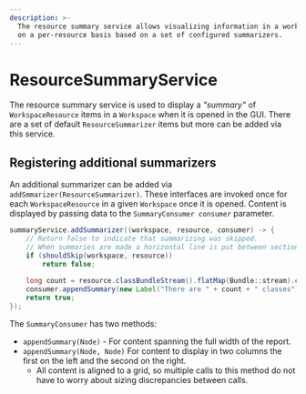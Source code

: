 ```yaml
---
description: >-
  The resource summary service allows visualizing information in a workspace
  on a per-resource basis based on a set of configured summarizers.
---
```


# ResourceSummaryService

The resource summary service is used to display a _"summary"_ of `WorkspaceResource` items in a `Workspace` when it is opened in the GUI. There are a set of default `ResourceSummarizer` items but more can be added via this service.

## Registering additional summarizers

An additional summarizer can be added via `addSmmarizer(ResourceSummarizer)`. These interfaces are invoked once for each `WorkspaceResource` in a given `Workspace` once it is opened. Content is displayed by passing data to the `SummaryConsumer consumer` parameter.

```java
summaryService.addSummarizer((workspace, resource, consumer) -> {
	// Return false to indicate that summarizing was skipped.
	// When summaries are made a horizontal line is put between sections for clarity.
	if (shouldSkip(workspace, resource))
		return false;
    
	long count = resource.classBundleStream().flatMap(Bundle::stream).count();
	consumer.appendSummary(new Label("There are " + count + " classes"));
	return true;
});
```

The `SummaryConsumer` has two methods:

- `appendSummary(Node)` - For content spanning the full width of the report.
- `appendSummary(Node, Node)` For content to display in two columns the first on the left and the second on the right.
  - All content is aligned to a grid, so multiple calls to this method do not have to worry about sizing discrepancies between calls.
